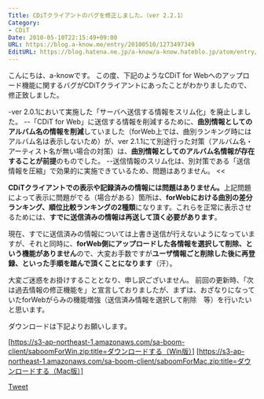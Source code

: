 ```yaml
---
Title: CDiTクライアントのバグを修正しました。（ver 2.2.1）
Category:
- CDiT
Date: 2010-05-10T22:15:49+09:00
URL: https://blog.a-know.me/entry/20100510/1273497349
EditURL: https://blog.hatena.ne.jp/a-know/a-know.hateblo.jp/atom/entry/12921228815727979839
---
```


こんにちは、a-knowです。
この度、下記のようなCDiT for Webへのアップロード機能に関するバグがCDiTクライアントにあったことがわかりましたので、修正致しました。


>>
-ver 2.0.1において実施した「サーバへ送信する情報をスリム化」を廃止しました。
--「CDiT for Web」に送信する情報を削減するために、<span style="font-weight:bold;">曲別情報としてのアルバム名の情報を削減</span>していました（forWeb上では、曲別ランキング時にはアルバム名は表示しないため）が、ver 2.1.1にて別途行った対策（アルバム名・アーティスト名が無い場合の対策）は、<span style="font-weight:bold;">曲別情報としてのアルバム名情報が存在することが前提</span>のものでした。
--送信情報のスリム化は、別対策である「送信情報を圧縮」で効果的に実施できているため、問題はありません。
<<


<span style="font-weight:bold;">CDiTクライアントでの表示や記録済みの情報には問題はありません。</span>上記問題によって表示に問題がでる（場合がある）箇所は、<span style="font-weight:bold;">forWebにおける曲別の差分ランキング、順位比較ランキングの2種類</span>になります。これらを正常に表示させるためには、<span style="font-weight:bold;">すでに送信済みの情報は再送して頂く必要があります</span>。


現在、すでに送信済みの情報については上書き送信が行えないようになっていますが、それと同時に、<span style="font-weight:bold;">forWeb側にアップロードした各情報を選択して削除、という機能がありません</span>ので、大変お手数ですが<span style="font-weight:bold;">ユーザ情報ごと削除した後に再登録、といった手順を踏んで頂くことになります</span>（汗）。


大変ご迷惑をお掛けすることとなり、申し訳ございません。
前回の更新時、「次は過去情報の修正機能を」と宣言しておりましたが、まずは、おざなりになっていたforWebがらみの機能増強（送信済み情報を選択して削除　等）を行いたいと思います。


ダウンロードは下記よりお願いします。


[https://s3-ap-northeast-1.amazonaws.com/sa-boom-client/saboomForWin.zip:title=ダウンロードする（Win版）]
[https://s3-ap-northeast-1.amazonaws.com/sa-boom-client/saboomForMac.zip:title=ダウンロードする（Mac版）]



<a href="http://twitter.com/share" class="twitter-share-button" data-count="horizontal" data-via="a_know" data-related="CDiT_info" data-lang="ja">Tweet</a><script type="text/javascript" src="//platform.twitter.com/widgets.js"></script>


<script src="https://moshi-moshi.moshimo.works/moshimoshi/a_know_blog/20100510-1273497349?title=CDiT%E3%82%AF%E3%83%A9%E3%82%A4%E3%82%A2%E3%83%B3%E3%83%88%E3%81%AE%E3%83%90%E3%82%B0%E3%82%92%E4%BF%AE%E6%AD%A3%E3%81%97%E3%81%BE%E3%81%97%E3%81%9F%E3%80%82%EF%BC%88ver%202.2.1%EF%BC%89"></script>
